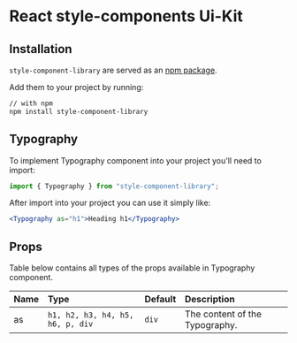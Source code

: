# React style-components Ui-Kit

## Installation
`style-component-library` are served as an [npm package](https://www.npmjs.com/package/style-component-library).

Add them to your project by running:
```bash
// with npm
npm install style-component-library
```

## Typography

To implement Typography component into your project you'll need to import:

```jsx
import { Typography } from "style-component-library";
```

After import into your project you can use it simply like:

```jsx
<Typography as="h1">Heading h1</Typography>
```

## Props

Table below contains all types of the props available in Typography component.

| Name | Type                             | Default | Description                    |
| :--- | :------------------------------- | :------ | :----------------------------- |
| as   | `h1, h2, h3, h4, h5, h6, p, div` | `div`   | The content of the Typography. |
